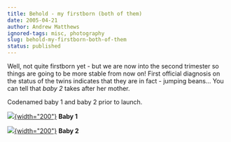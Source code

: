```yaml
---
title: Behold - my firstborn (both of them)
date: 2005-04-21
author: Andrew Matthews
ignored-tags: misc, photography
slug: behold-my-firstborn-both-of-them
status: published
---
```


Well, not quite firstborn yet - but we are now into the second trimester so things are going to be more stable from now on! First official diagnosis on the status of the twins indicates that they are in fact - jumping beans... You can tell that *baby 2* takes after her mother.

Codenamed baby 1 and baby 2 prior to launch.

[![](http://aabs.aspxconnection.com/images/baby1.jpg){width="200"}](http://aabs.aspxconnection.com/images/baby1.jpg)
**Baby 1**

[![](http://aabs.aspxconnection.com/images/baby2.jpg){width="200"}](http://aabs.aspxconnection.com/images/baby2.jpg)
**Baby 2**
